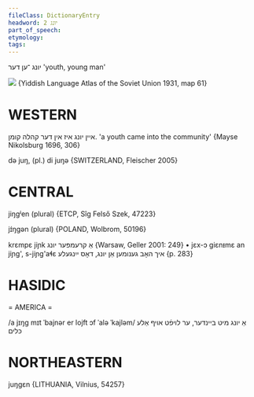```yaml
---
fileClass: DictionaryEntry
headword: יונג 2
part_of_speech: 
etymology: 
tags: 
---
```

יונג
־ען
דער
'youth, young man'

![](https://ia801509.us.archive.org/29/items/shprakhatlas/ShprakhatlasKarte61-Optimized.jpg)
{Yiddish Language Atlas of the Soviet Union 1931, map 61}

WESTERN
========

איין יונג איז אין דער קהלה קומן.
'a youth came into the community'
{Mayse Nikolsburg 1696, 306}

də juŋ, (pl.) di juŋə {SWITZERLAND, Fleischer 2005}

CENTRAL
========

jiŋgʲen (plural) {ETCP, Sîg Felső Szek, 47223}

jɪ́ŋgən (plural) {POLAND, Wolbrom, 50196}

krɛmpɛ jiɲk אַ קרעמפּער יונג {Warsaw, Geller 2001: 249}
	•	jɛx-ɔ giɛnᵻmɛ an jiɲg', s-jiɲg'aɬɛ איך האָב גענומען אַן יונג, דאָס ייִנגעלע {p. 283}

HASIDIC
=======
= AMERICA = 

/a jɪŋg mɪt ˈbajnər er lojft ɔf ˈalə ˈkajləm/ אַ יונג מיט ביינדער, ער לויפֿט אויף אַלע כּלים

NORTHEASTERN
==============

juŋgɛn {LITHUANIA, Vilnius, 54257}